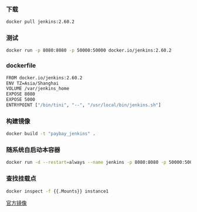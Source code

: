 ### 下载
```Bash
docker pull jenkins:2.60.2
```
### 测试
```Bash
docker run -p 8080:8080 -p 50000:50000 docker.io/jenkins:2.60.2 
```
### dockerfile
```Bash
FROM docker.io/jenkins:2.60.2
ENV TZ=Asia/Shanghai
VOLUME /var/jenkins_home
EXPOSE 8080
EXPOSE 5000
ENTRYPOINT ["/bin/tini", "--", "/usr/local/bin/jenkins.sh"]
```
### 构建镜像
```Bash
docker build -t "paybay_jenkins" .
```
### 随系统自启动本容器
```Bash
docker run -d --restart=always --name jenkins -p 8080:8080 -p 50000:50000 paybay_jenkins
```
### 查找挂载点
```Bash
docker inspect -f {{.Mounts}} instance1
```

[官方镜像](https://github.com/jenkinsci/docker/blob/15dc59d7dbd47da5259a50a9ebfa8895d594444f/Dockerfile)
